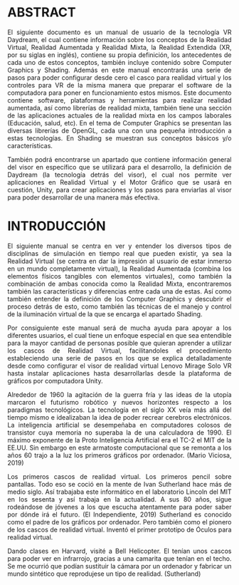 # ABSTRACT
<p align="justify">El siguiente documento es un manual de usuario de la tecnología VR Daydream, el cual contiene información sobre los conceptos de la Realidad Virtual, Realidad  Aumentada y Realidad Mixta, la Realidad Extendida (XR, por su siglas en inglés), contiene su propia definición, los antecedentes de cada uno de estos conceptos, también incluye contenido sobre  Computer Graphics y Shading. Además en este manual encontrarás una serie de pasos para poder configurar desde cero el casco para realidad virtual y los controles para VR de la misma manera que preparar el software de la computadora para poner en funcionamiento estos mismos.
Este documento contiene software, plataformas y herramientas para realizar realidad aumentada, así como librerías de realidad mixta, también tiene una sección de las aplicaciones actuales de la realidad mixta en los campos laborales (Educación, salud, etc).
En el tema de Computer Graphics se presentan las diversas librerías de OpenGL, cada una con una pequeña introducción a estas tecnologías. En Shading se muestran sus conceptos básicos y/o características. </p>

<p align="justify">También podrá encontrarse un apartado que contiene información general del visor en específico que se utilizará para el desarrollo, la definición de Daydream (la tecnología detrás del visor), el cual nos permite ver aplicaciones en Realidad Virtual  y el Motor Gráfico que se usará en cuestión, Unity, para crear aplicaciones y los pasos para enviarlas al visor para poder desarrollar de una manera más efectiva.</p>

# INTRODUCCIÓN
<p align="justify">El siguiente manual se centra en ver y entender los diversos tipos de disciplinas de simulación en tiempo real que pueden existir, ya sea la Realidad Virtual (se centra en dar la impresión al usuario de estar inmerso en un mundo completamente virtual), la Realidad Aumentada (combina los elementos físicos tangibles con elementos virtuales), como también la combinación de ambas conocida como la Realidad Mixta, encontraremos también las características y diferencias entre cada una de estas. Así como también entender la definición de los Computer Graphics y descubrir el proceso detrás de esto, como también las técnicas de el manejo y control de la iluminación virtual de la que se encarga el apartado Shading. </p>

<p align="justify">Por consiguiente este manual será de mucha ayuda para apoyar a los diferentes usuarios, el cual tiene un enfoque especial en que sea entendible para la mayor cantidad de personas posible que quieran aprender a utilizar los cascos de Realidad Virtual, facilitandoles el procedimiento estableciendo una serie de pasos en los que se explica detalladamente desde como configurar el visor de realidad virtual Lenovo Mirage Solo VR hasta instalar aplicaciones hasta desarrollarlas desde la plataforma de gráficos por computadora Unity.</p>
<p align="justify">Alrededor de 1960 la agitación de la guerra fría y las ideas de la utopía marcaron el futurismo robótico y nuevos horizontes respecto a los paradigmas tecnológicos. La tecnología en el siglo XX veía más allá del tiempo mismo e idealizaban la idea de poder recrear cerebros electrónicos. La inteligencia artificial se desempeñaba en computadores colosos de transistor cuya memoria no superaba la de una calculadora de 1990. El máximo exponente de la Proto Inteligencia Artificial era el TC-2 el MIT de la EE.UU. Sin embargo en este armatoste computacional que se remonta a los años 60 trajo a la luz los primeros gráficos por ordenador. (Mario Viciosa, 2019) </p>
<p align="justify">Los primeros cascos de realidad virtual. Los primeros pencil sobre pantallas. Todo eso se coció en la mente de Ivan Sutherland hace más de medio siglo. Así trabajaba este informático en el laboratorio Lincoln del MIT en los sesenta y así trabaja en la actualidad. A sus 80 años, sigue rodeándose de jóvenes a los que escucha atentamente para poder saber por dónde irá el futuro. (El Independiente, 2019)
Sutherland es conocido como el padre de los gráficos por ordenador. Pero también como el pionero de los cascos de realidad virtual. Inventó el primer prototipo de Óculos para realidad virtual. </p>
<p align="justify">Dando clases en Harvard, visité a Bell Helicopter. El tenían unos cascos para poder ver en infrarrojo, gracias a una camarita que tenían en el techo. Se me ocurrió que podían sustituir la cámara por un ordenador y fabricar un mundo sintético que reprodujese un tipo de realidad. (Sutherland) </p>
